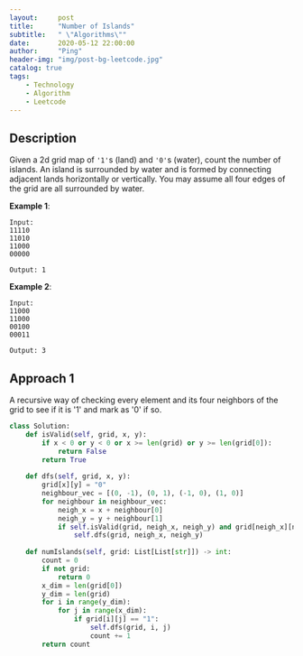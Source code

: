 ```yaml
---
layout:     post
title:      "Number of Islands"
subtitle:   " \"Algorithms\""
date:       2020-05-12 22:00:00
author:     "Ping"
header-img: "img/post-bg-leetcode.jpg"
catalog: true
tags:
    - Technology
    - Algorithm
    - Leetcode
---
```


## Description
Given a 2d grid map of `'1'`s (land) and `'0'`s (water), count the number of islands. An island is surrounded by water and is formed by connecting adjacent lands horizontally or vertically. You may assume all four edges of the grid are all surrounded by water.

__Example 1__:

```
Input:
11110
11010
11000
00000

Output: 1
```

__Example 2__:
```
Input:
11000
11000
00100
00011

Output: 3
```


## Approach 1 

A recursive way of checking every element and its four neighbors of the grid to see if it is '1' and mark as '0' if so.

```python
class Solution:
    def isValid(self, grid, x, y):
        if x < 0 or y < 0 or x >= len(grid) or y >= len(grid[0]):
            return False
        return True
    
    def dfs(self, grid, x, y):
        grid[x][y] = "0"
        neighbour_vec = [(0, -1), (0, 1), (-1, 0), (1, 0)]
        for neighbour in neighbour_vec:
            neigh_x = x + neighbour[0]
            neigh_y = y + neighbour[1]
            if self.isValid(grid, neigh_x, neigh_y) and grid[neigh_x][neigh_y] == "1":
                self.dfs(grid, neigh_x, neigh_y)
        
    def numIslands(self, grid: List[List[str]]) -> int:
        count = 0
        if not grid:
            return 0
        x_dim = len(grid[0])
        y_dim = len(grid)
        for i in range(y_dim):
            for j in range(x_dim):
                if grid[i][j] == "1":
                    self.dfs(grid, i, j)
                    count += 1
        return count
```

